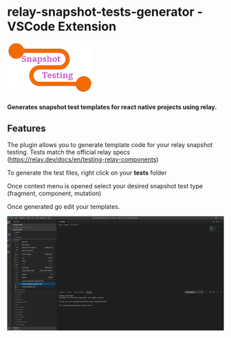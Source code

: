 # relay-snapshot-tests-generator - VSCode Extension
![this screenshot](/icon.png)
#### Generates snapshot test templates for react native projects using relay. 

## Features

The plugin allows you to generate template code for your relay snapshot testing.
Tests match the official relay specs (https://relay.dev/docs/en/testing-relay-components)

To generate the test files, right click on your __tests__ folder

Once context menu is opened select your desired snapshot test type (fragment, component, mutation)

Once generated go edit your templates.

![this screenshot](/screenshot.png)